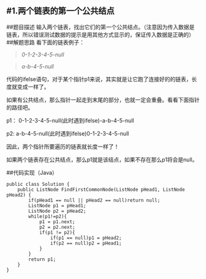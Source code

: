 #1.两个链表的第一个公共结点
---
##题目描述
输入两个链表，找出它们的第一个公共结点。（注意因为传入数据是链表，所以错误测试数据的提示是用其他方式显示的，保证传入数据是正确的）
##解题思路
看下面的链表例子：

>*0-1-2-3-4-5-null*

>*a-b-4-5-null*

代码的ifelse语句，对于某个指针p1来说，其实就是让它跑了连接好的的链表，长度就变成一样了。

如果有公共结点，那么指针一起走到末尾的部分，也就一定会重叠。看看下面指针的路径吧。

p1： 0-1-2-3-4-5-null(此时遇到ifelse)-a-b-4-5-null

p2: a-b-4-5-null(此时遇到ifelse)0-1-2-3-4-5-null

因此，两个指针所要遍历的链表就长度一样了！

如果两个链表存在公共结点，那么p1就是该结点，如果不存在那么p1将会是null。

##代码实现（Java）

	
	public class Solution {
    	public ListNode FindFirstCommonNode(ListNode pHead1, ListNode pHead2) {
        	if(pHead1 == null || pHead2 == null)return null;
        	ListNode p1 = pHead1;
        	ListNode p2 = pHead2;
        	while(p1!=p2){
        	    p1 = p1.next;
        	    p2 = p2.next;
        	    if(p1 != p2){
        	        if(p1 == null)p1 = pHead2;
        	        if(p2 == null)p2 = pHead1;
        	    }
        	}
        	return p1;
    	}
	}